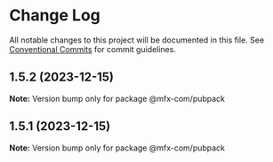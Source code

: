 # Change Log

All notable changes to this project will be documented in this file.
See [Conventional Commits](https://conventionalcommits.org) for commit guidelines.

## 1.5.2 (2023-12-15)

**Note:** Version bump only for package @mfx-com/pubpack





## 1.5.1 (2023-12-15)

**Note:** Version bump only for package @mfx-com/pubpack
